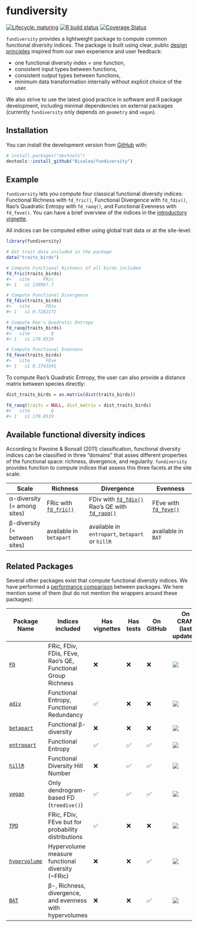 
<!-- README.md is generated from README.Rmd. Please edit that file -->

# fundiversity

<!-- badges: start -->

[![Lifecycle:
maturing](https://img.shields.io/badge/lifecycle-maturing-blue.svg)](https://www.tidyverse.org/lifecycle/#maturing)
[![R build
status](https://github.com/Bisaloo/fundiversity/workflows/R-CMD-check/badge.svg)](https://github.com/Bisaloo/fundiversity/actions)
[![Coverage
Status](https://codecov.io/gh/Bisaloo/fundiversity/branch/master/graph/badge.svg?token=HR4YH118VT)](https://codecov.io/gh/Bisaloo/fundiversity)
<!-- badges: end -->

`fundiversity` provides a lightweight package to compute common
functional diversity indices. The package is built using clear, public
[design
principles](https://github.com/Bisaloo/fundiversity/wiki/Design-principles)
inspired from our own experience and user feedback:

  - one functional diversity index = one function,
  - consistent input types between functions,
  - consistent output types between functions,
  - minimum data transformation internally without explicit choice of
    the user.

We also strive to use the latest good practice in software and R package
development, including minimal dependencies on external packages
(currently `fundiversity` only depends on `geometry` and `vegan`).

## Installation

You can install the development version from
[GitHub](https://github.com/Bisaloo/fundiversity) with:

``` r
# install.packages("devtools")
devtools::install_github("Bisaloo/fundiversity")
```

## Example

`fundiversity` lets you compute four classical functional diversity
indices: Functional Richness with `fd_fric()`, Functional Divergence
with `fd_fdiv()`, Rao’s Quadratic Entropy with `fd_raoq()`, and
Functional Evenness with `fd_feve()`. You can have a brief overview of
the indices in the [introductory
vignette](https://bisaloo.github.io/fundiversity/articles/fundiversity.html).

All indices can be computed either using global trait data or at the
site-level:

``` r
library(fundiversity)

# Get trait data included in the package
data("traits_birds")

# Compute Functional Richness of all birds included
fd_fric(traits_birds)
#>   site     FRic
#> 1   s1 230967.7

# Compute Functional Divergence
fd_fdiv(traits_birds)
#>   site      FDiv
#> 1   s1 0.7282172

# Compute Rao's Quadratic Entropy
fd_raoq(traits_birds)
#>   site        Q
#> 1   s1 170.0519

# Compute Functional Evenness
fd_feve(traits_birds)
#>   site      FEve
#> 1   s1 0.3743341
```

To compute Rao’s Quadratic Entropy, the user can also provide a distance
matrix between species directly:

``` r
dist_traits_birds = as.matrix(dist(traits_birds))

fd_raoq(traits = NULL, dist_matrix = dist_traits_birds)
#>   site        Q
#> 1   s1 170.0519
```

## Available functional diversity indices

According to Pavoine & Bonsall (2011) classification, functional
diversity indices can be classified in three “domains” that asses
different properties of the functional space: richness, divergence, and
regularity. `fundiversity` provides function to compute indices that
assess this three facets at the site scale:

| Scale                              | Richness                                                                               | Divergence                                                                                                                                                                             | Evenness                                                                               |
| ---------------------------------- | -------------------------------------------------------------------------------------- | -------------------------------------------------------------------------------------------------------------------------------------------------------------------------------------- | -------------------------------------------------------------------------------------- |
| α-diversity<br />(= among sites)   | FRic with [`fd_fric()`](https://bisaloo.github.io/fundiversity/reference/fd_fric.html) | FDiv with [`fd_fdiv()`](https://bisaloo.github.io/fundiversity/reference/fd_fdiv.html)<br />Rao’s QE with [`fd_raoq()`](https://bisaloo.github.io/fundiversity/reference/fd_raoq.html) | FEve with [`fd_feve()`](https://bisaloo.github.io/fundiversity/reference/fd_feve.html) |
| β-diversity<br />(= between sites) | available in `betapart`                                                                | available in `entropart`, `betapart` or `hillR`                                                                                                                                        | available in `BAT`                                                                     |

## Related Packages

Several other packages exist that compute functional diversity indices.
We have performed a [performance
comparison](https://bisaloo.github.io/fundiversity/articles/performance.html)
between packages. We here mention some of them (but do not mention the
wrappers around these packages):

| Package Name                                           | Indices included                                            | Has vignettes | Has tests | On GitHub | On CRAN (last updated)                                     |
| ------------------------------------------------------ | ----------------------------------------------------------- | ------------- | --------- | --------- | ---------------------------------------------------------- |
| [`FD`](https://github.com/cran/FD)                     | FRic, FDiv, FDis, FEve, Rao’s QE, Functional Group Richness | :x:           | :x:       | :x:       | ![](https://www.r-pkg.org/badges/last-release/FD)          |
| [`adiv`](https://github.com/cran/adiv)                 | Functional Entropy, Functional Redundancy                   | ✅             | :x:       | :x:       | ![](https://www.r-pkg.org/badges/last-release/adiv)        |
| [`betapart`](https://github.com/cran/betapart)         | Functional β-diversity                                      | :x:           | :x:       | :x:       | ![](https://www.r-pkg.org/badges/last-release/betapart)    |
| [`entropart`](https://github.com/EricMarcon/entropart) | Functional Entropy                                          | ✅             | ✅         | ✅         | ![](https://www.r-pkg.org/badges/last-release/entropart)   |
| [`hillR`](https://github.com/daijiang/hillR)           | Functional Diversity Hill Number                            | :x:           | ✅         | ✅         | ![](https://www.r-pkg.org/badges/last-release/hillR)       |
| [`vegan`](https://github.com/vegandevs/vegan)          | Only dendrogram-based FD (`treedive()`)                     | ✅             | ✅         | ✅         | ![](https://www.r-pkg.org/badges/last-release/vegan)       |
| [`TPD`](https://github.com/cran/TPD)                   | FRic, FDiv, FEve but for probability distributions          | ✅             | :x:       | :x:       | ![](https://www.r-pkg.org/badges/last-release/TPD)         |
| [`hypervolume`](https://github.com/cran/hypervolume)   | Hypervolume measure functional diversity (\~FRic)           | :x:           | :x:       | ✅         | ![](https://www.r-pkg.org/badges/last-release/hypervolume) |
| [`BAT`](https://github.com/cran/BAT)                   | β-, Richness, divergence, and evenness with hypervolumes    | :x:           | :x:       | ✅         | ![](https://www.r-pkg.org/badges/last-release/BAT)         |
